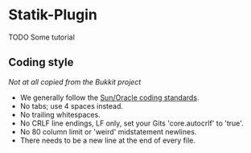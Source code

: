 Statik-Plugin
=============

TODO Some tutorial

Coding style
------------
*Not at all copied from the Bukkit project*
* We generally follow the [Sun/Oracle coding standards](http://www.oracle.com/technetwork/java/javase/documentation/codeconvtoc-136057.html).
* No tabs; use 4 spaces instead.
* No trailing whitespaces.
* No CRLF line endings, LF only, set your Gits 'core.autocrlf' to 'true'.
* No 80 column limit or 'weird' midstatement newlines.
* There needs to be a new line at the end of every file.
